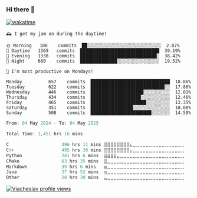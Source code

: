 ### Hi there 👋

[![wakatime](https://wakatime.com/badge/user/018c696b-0bdf-43bb-ab77-72c32d0bf4fe.svg)](https://wakatime.com/@018c696b-0bdf-43bb-ab77-72c32d0bf4fe)

<!-- README-STATS:START -->

```
🕰️ I get my jam on during the daytime!

🌞 Morning  	100    commits	██░░░░░░░░░░░░░░░░░░░░░░░░░░░░	2.87%
🌆 Daytime  	1365   commits	██████████████████████████████	39.19%
🌃 Evening  	1338   commits	█████████████████████████████░	38.42%
🌙 Night    	680    commits	██████████████░░░░░░░░░░░░░░░░	19.52%
```

```
📅 I'm most productive on Mondays!

Monday      	657    commits	██████████████████████████████	18.86%
Tuesday     	622    commits	████████████████████████████░░	17.86%
Wednesday   	446    commits	████████████████████░░░░░░░░░░	12.81%
Thursday    	434    commits	███████████████████░░░░░░░░░░░	12.46%
Friday      	465    commits	█████████████████████░░░░░░░░░	13.35%
Saturday    	351    commits	████████████████░░░░░░░░░░░░░░	10.08%
Sunday      	508    commits	███████████████████████░░░░░░░	14.59%
```

<!-- README-STATS:END -->

<!--START_SECTION:waka-->

```C
From: 04 May 2024 - To: 04 May 2025

Total Time: 1,451 hrs 16 mins

C                    496 hrs 11 mins ⣿⣿⣿⣿⣿⣿⣿⣿⣦⣀⣀⣀⣀⣀⣀⣀⣀⣀⣀⣀⣀⣀⣀⣀⣀   33.71 %
C++                  495 hrs 30 mins ⣿⣿⣿⣿⣿⣿⣿⣿⣤⣀⣀⣀⣀⣀⣀⣀⣀⣀⣀⣀⣀⣀⣀⣀⣀   33.66 %
Python               241 hrs 6 mins  ⣿⣿⣿⣿⣄⣀⣀⣀⣀⣀⣀⣀⣀⣀⣀⣀⣀⣀⣀⣀⣀⣀⣀⣀⣀   16.38 %
CMake                63 hrs 35 mins  ⣿⣀⣀⣀⣀⣀⣀⣀⣀⣀⣀⣀⣀⣀⣀⣀⣀⣀⣀⣀⣀⣀⣀⣀⣀   04.32 %
Markdown             39 hrs 6 mins   ⣶⣀⣀⣀⣀⣀⣀⣀⣀⣀⣀⣀⣀⣀⣀⣀⣀⣀⣀⣀⣀⣀⣀⣀⣀   02.66 %
Java                 37 hrs 52 mins  ⣶⣀⣀⣀⣀⣀⣀⣀⣀⣀⣀⣀⣀⣀⣀⣀⣀⣀⣀⣀⣀⣀⣀⣀⣀   02.57 %
Other                20 hrs 39 mins  ⣤⣀⣀⣀⣀⣀⣀⣀⣀⣀⣀⣀⣀⣀⣀⣀⣀⣀⣀⣀⣀⣀⣀⣀⣀   01.40 %
```

<!--END_SECTION:waka-->

[![Viacheslav profile views](https://u8views.com/api/v1/github/profiles/25109435/views/day-week-month-total-count.svg)](https://u8views.com/github/Mcublog)
